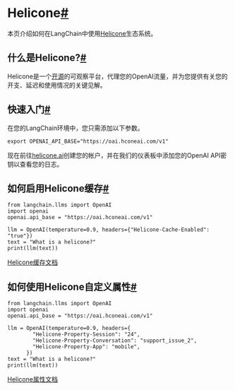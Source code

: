

Helicone[#](#helicone "跳转到标题")
==============================

本页介绍如何在LangChain中使用[Helicone](https://helicone.ai)生态系统。

什么是Helicone?[#](#what-is-helicone "跳转到标题")
------------------------------------------

Helicone是一个[开源](https://github.com/Helicone/helicone)的可观察平台，代理您的OpenAI流量，并为您提供有关您的开支、延迟和使用情况的关键见解。



快速入门[#](#quick-start "跳转到标题")
-----------------------------

在您的LangChain环境中，您只需添加以下参数。

```
export OPENAI_API_BASE="https://oai.hconeai.com/v1"

```

现在前往[helicone.ai](https://helicone.ai/onboarding?step=2)创建您的帐户，并在我们的仪表板中添加您的OpenAI API密钥以查看您的日志。



如何启用Helicone缓存[#](#how-to-enable-helicone-caching "跳转到标题")
----------------------------------------------------------

```
from langchain.llms import OpenAI
import openai
openai.api_base = "https://oai.hconeai.com/v1"

llm = OpenAI(temperature=0.9, headers={"Helicone-Cache-Enabled": "true"})
text = "What is a helicone?"
print(llm(text))

```

[Helicone缓存文档](https://docs.helicone.ai/advanced-usage/caching)

如何使用Helicone自定义属性[#](#how-to-use-helicone-custom-properties "Permalink to this headline")
-----------------------------------------------------------------------------------------

```
from langchain.llms import OpenAI
import openai
openai.api_base = "https://oai.hconeai.com/v1"

llm = OpenAI(temperature=0.9, headers={
        "Helicone-Property-Session": "24",
        "Helicone-Property-Conversation": "support_issue_2",
        "Helicone-Property-App": "mobile",
      })
text = "What is a helicone?"
print(llm(text))

```

[Helicone属性文档](https://docs.helicone.ai/advanced-usage/custom-properties)

